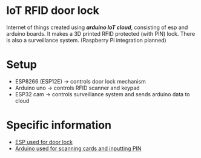 # IoT RFID door lock
Internet of things created using ***arduino IoT cloud***, consisting of esp and arduino boards. It makes a 3D printed RFID protected (with PIN) lock. There is also a surveillance system. (Raspberry Pi integration planned)

# Setup
- ESP8266 (ESP12E) -> controls door lock mechanism
- Arduino uno -> controls RFID scanner and keypad
- ESP32 cam -> controls surveillance system and sends arduino data to cloud

# Specific information
- [ESP used for door lock](/Door%20lock%20ESP/Information.md)
- [Arduino used for scanning cards and inputting PIN](/Arduino%20UID%20scanner%20with%20PIN/Information.md)